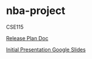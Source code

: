 # nba-project
CSE115

[Release Plan Doc](https://docs.google.com/document/d/1Gi5N25cxH5tdHwD4RcxDuTLrFQG7naUqsnnJQdIfxS8/edit)


[Initial Presentation Google Slides](https://docs.google.com/document/d/1Gi5N25cxH5tdHwD4RcxDuTLrFQG7naUqsnnJQdIfxS8/edit)
